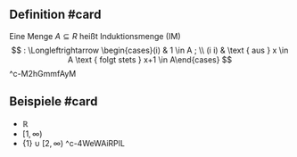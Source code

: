 ## Definition #card 
Eine Menge $A \subseteq R$ heißt Induktionsmenge (IM)
$$
: \Longleftrightarrow \begin{cases}(i) & 1 \in A ; \\ (i i) & \text { aus } x \in A \text { folgt stets } x+1 \in A\end{cases}
$$
^c-M2hGmmfAyM

## Beispiele #card 
- $\mathbb{R}$
- $[1, \infty)$
- $\{1\} \cup[2, \infty)$
^c-4WeWAiRPlL